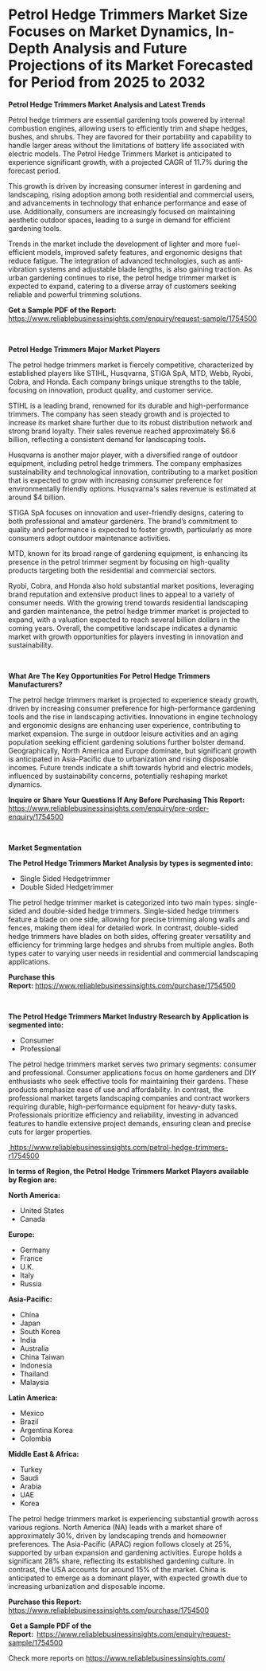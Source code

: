 <p><h1>Petrol Hedge Trimmers Market Size Focuses on Market Dynamics, In-Depth Analysis and Future Projections of its Market Forecasted for Period from 2025 to 2032</h1></p><p><strong>Petrol Hedge Trimmers Market Analysis and Latest Trends</strong></p>
<p><p>Petrol hedge trimmers are essential gardening tools powered by internal combustion engines, allowing users to efficiently trim and shape hedges, bushes, and shrubs. They are favored for their portability and capability to handle larger areas without the limitations of battery life associated with electric models. The Petrol Hedge Trimmers Market is anticipated to experience significant growth, with a projected CAGR of 11.7% during the forecast period. </p><p>This growth is driven by increasing consumer interest in gardening and landscaping, rising adoption among both residential and commercial users, and advancements in technology that enhance performance and ease of use. Additionally, consumers are increasingly focused on maintaining aesthetic outdoor spaces, leading to a surge in demand for efficient gardening tools. </p><p>Trends in the market include the development of lighter and more fuel-efficient models, improved safety features, and ergonomic designs that reduce fatigue. The integration of advanced technologies, such as anti-vibration systems and adjustable blade lengths, is also gaining traction. As urban gardening continues to rise, the petrol hedge trimmer market is expected to expand, catering to a diverse array of customers seeking reliable and powerful trimming solutions.</p></p>
<p><strong>Get a Sample PDF of the Report:&nbsp;</strong> <a href="https://www.reliablebusinessinsights.com/enquiry/request-sample/1754500?utm_campaign=3439&utm_medium=2&utm_source=Github&utm_content=ia&utm_term=10042025&utm_id=petrol-hedge-trimmers">https://www.reliablebusinessinsights.com/enquiry/request-sample/1754500</a></p>
<p>&nbsp;</p>
<p><strong>Petrol Hedge Trimmers Major Market Players</strong></p>
<p><p>The petrol hedge trimmers market is fiercely competitive, characterized by established players like STIHL, Husqvarna, STIGA SpA, MTD, Webb, Ryobi, Cobra, and Honda. Each company brings unique strengths to the table, focusing on innovation, product quality, and customer service.</p><p>STIHL is a leading brand, renowned for its durable and high-performance trimmers. The company has seen steady growth and is projected to increase its market share further due to its robust distribution network and strong brand loyalty. Their sales revenue reached approximately $6.6 billion, reflecting a consistent demand for landscaping tools.</p><p>Husqvarna is another major player, with a diversified range of outdoor equipment, including petrol hedge trimmers. The company emphasizes sustainability and technological innovation, contributing to a market position that is expected to grow with increasing consumer preference for environmentally friendly options. Husqvarna's sales revenue is estimated at around $4 billion.</p><p>STIGA SpA focuses on innovation and user-friendly designs, catering to both professional and amateur gardeners. The brand’s commitment to quality and performance is expected to foster growth, particularly as more consumers adopt outdoor maintenance activities. </p><p>MTD, known for its broad range of gardening equipment, is enhancing its presence in the petrol trimmer segment by focusing on high-quality products targeting both the residential and commercial sectors.</p><p>Ryobi, Cobra, and Honda also hold substantial market positions, leveraging brand reputation and extensive product lines to appeal to a variety of consumer needs. With the growing trend towards residential landscaping and garden maintenance, the petrol hedge trimmer market is projected to expand, with a valuation expected to reach several billion dollars in the coming years. Overall, the competitive landscape indicates a dynamic market with growth opportunities for players investing in innovation and sustainability.</p></p>
<p>&nbsp;</p>
<p><strong>What Are The Key Opportunities For Petrol Hedge Trimmers Manufacturers?</strong></p>
<p><p>The petrol hedge trimmers market is projected to experience steady growth, driven by increasing consumer preference for high-performance gardening tools and the rise in landscaping activities. Innovations in engine technology and ergonomic designs are enhancing user experience, contributing to market expansion. The surge in outdoor leisure activities and an aging population seeking efficient gardening solutions further bolster demand. Geographically, North America and Europe dominate, but significant growth is anticipated in Asia-Pacific due to urbanization and rising disposable incomes. Future trends indicate a shift towards hybrid and electric models, influenced by sustainability concerns, potentially reshaping market dynamics.</p></p>
<p><strong>Inquire or Share Your Questions If Any Before Purchasing This Report:</strong> <a href="https://www.reliablebusinessinsights.com/enquiry/pre-order-enquiry/1754500?utm_campaign=3439&utm_medium=2&utm_source=Github&utm_content=ia&utm_term=10042025&utm_id=petrol-hedge-trimmers">https://www.reliablebusinessinsights.com/enquiry/pre-order-enquiry/1754500</a></p>
<p>&nbsp;</p>
<p><strong>Market Segmentation</strong></p>
<p><strong>The Petrol Hedge Trimmers Market Analysis by types is segmented into:</strong></p>
<p><ul><li>Single Sided Hedgetrimmer</li><li>Double Sided Hedgetrimmer</li></ul></p>
<p><p>The petrol hedge trimmer market is categorized into two main types: single-sided and double-sided hedge trimmers. Single-sided hedge trimmers feature a blade on one side, allowing for precise trimming along walls and fences, making them ideal for detailed work. In contrast, double-sided hedge trimmers have blades on both sides, offering greater versatility and efficiency for trimming large hedges and shrubs from multiple angles. Both types cater to varying user needs in residential and commercial landscaping applications.</p></p>
<p><strong>Purchase this Report:&nbsp;</strong><a href="https://www.reliablebusinessinsights.com/purchase/1754500?utm_campaign=3439&utm_medium=2&utm_source=Github&utm_content=ia&utm_term=10042025&utm_id=petrol-hedge-trimmers">https://www.reliablebusinessinsights.com/purchase/1754500</a></p>
<p>&nbsp;</p>
<p><strong>The Petrol Hedge Trimmers Market Industry Research by Application is segmented into:</strong></p>
<p><ul><li>Consumer</li><li>Professional</li></ul></p>
<p><p>The petrol hedge trimmers market serves two primary segments: consumer and professional. Consumer applications focus on home gardeners and DIY enthusiasts who seek effective tools for maintaining their gardens. These products emphasize ease of use and affordability. In contrast, the professional market targets landscaping companies and contract workers requiring durable, high-performance equipment for heavy-duty tasks. Professionals prioritize efficiency and reliability, investing in advanced features to handle extensive project demands, ensuring clean and precise cuts for larger properties.</p></p>
<p><a href="https://www.reliablebusinessinsights.com/petrol-hedge-trimmers-r1754500?utm_campaign=3439&utm_medium=2&utm_source=Github&utm_content=ia&utm_term=10042025&utm_id=petrol-hedge-trimmers">&nbsp;https://www.reliablebusinessinsights.com/petrol-hedge-trimmers-r1754500</a></p>
<p><strong>In terms of Region, the Petrol Hedge Trimmers Market Players available by Region are:</strong></p>
<p>
    <p> <strong> North America: </strong>
        <ul>
            <li>United States</li>
            <li>Canada</li>
        </ul>
        </p> 
    <p> <strong> Europe: </strong>
        <ul>
            <li>Germany</li>
            <li>France</li>
            <li>U.K.</li>
            <li>Italy</li>
            <li>Russia</li>
        </ul>
        </p> 
    <p> <strong> Asia-Pacific: </strong>
        <ul>
            <li>China</li>
            <li>Japan</li>
            <li>South Korea</li>
            <li>India</li>
            <li>Australia</li>
            <li>China Taiwan</li>
            <li>Indonesia</li>
            <li>Thailand</li>
            <li>Malaysia</li>
        </ul>
        </p> 
    <p> <strong> Latin America: </strong>
        <ul>
            <li>Mexico</li>
            <li>Brazil</li>
            <li>Argentina Korea</li>
            <li>Colombia</li>
        </ul>
        </p> 
    <p> <strong> Middle East & Africa: </strong>
        <ul>
            <li>Turkey</li>
            <li>Saudi</li>
            <li>Arabia</li>
            <li>UAE</li>
            <li>Korea</li>
        </ul>
    </p>
    </p>
<p><p>The petrol hedge trimmers market is experiencing substantial growth across various regions. North America (NA) leads with a market share of approximately 30%, driven by landscaping trends and homeowner preferences. The Asia-Pacific (APAC) region follows closely at 25%, supported by urban expansion and gardening activities. Europe holds a significant 28% share, reflecting its established gardening culture. In contrast, the USA accounts for around 15% of the market. China is anticipated to emerge as a dominant player, with expected growth due to increasing urbanization and disposable income.</p></p>
<p><strong>Purchase this Report: </strong><a href="https://www.reliablebusinessinsights.com/purchase/1754500?utm_campaign=3439&utm_medium=2&utm_source=Github&utm_content=ia&utm_term=10042025&utm_id=petrol-hedge-trimmers">https://www.reliablebusinessinsights.com/purchase/1754500</a></p>
<p>&nbsp;<strong>Get a Sample PDF of the Report:&nbsp;&nbsp;</strong><a href="https://www.reliablebusinessinsights.com/enquiry/request-sample/1754500?utm_campaign=3439&utm_medium=2&utm_source=Github&utm_content=ia&utm_term=10042025&utm_id=petrol-hedge-trimmers">https://www.reliablebusinessinsights.com/enquiry/request-sample/1754500</a></p>
<p><strong></strong></p>
<p>Check more reports on <a href="https://www.reliablebusinessinsights.com/?utm_campaign=3439&utm_medium=2&utm_source=Github&utm_content=ia&utm_term=10042025&utm_id=petrol-hedge-trimmers">https://www.reliablebusinessinsights.com/</a></p>